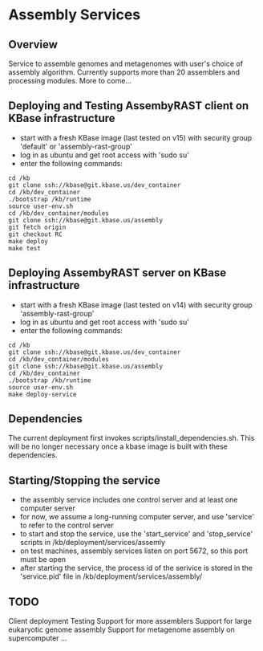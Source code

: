 Assembly Services
===================

Overview
----------
Service to assemble genomes and metagenomes with user's choice of assembly algorithm. 
Currently supports more than 20 assemblers and processing modules. More to come...


Deploying and Testing AssembyRAST client on KBase infrastructure
----------
* start with a fresh KBase image (last tested on v15) with security group 'default' or 'assembly-rast-group' 
* log in as ubuntu and get root access with 'sudo su'
* enter the following commands:

```
cd /kb
git clone ssh://kbase@git.kbase.us/dev_container
cd /kb/dev_container
./bootstrap /kb/runtime
source user-env.sh
cd /kb/dev_container/modules
git clone ssh://kbase@git.kbase.us/assembly
git fetch origin
git checkout RC
make deploy
make test
```

Deploying AssembyRAST server on KBase infrastructure
----------
* start with a fresh KBase image (last tested on v14) with security group 'assembly-rast-group'
* log in as ubuntu and get root access with 'sudo su'
* enter the following commands:

```
cd /kb
git clone ssh://kbase@git.kbase.us/dev_container
cd /kb/dev_container/modules
git clone ssh://kbase@git.kbase.us/assembly
cd /kb/dev_container
./bootstrap /kb/runtime
source user-env.sh
make deploy-service
```

Dependencies
----------
The current deployment first invokes scripts/install_dependencies.sh.
This will be no longer necessary once a kbase image is built with these dependencies.



Starting/Stopping the service
---------------------------
* the assembly service includes one control server and at least one computer server
* for now, we assume a long-running computer server, and use 'service' to refer to the control server
* to start and stop the service, use the 'start_service' and 'stop_service' scripts in /kb/deployment/services/assemly
* on test machines, assembly services listen on port 5672, so this port must be open
* after starting the service, the process id of the serivice is stored in the 'service.pid' file in /kb/deployment/services/assembly/



TODO
---------------------------
Client deployment
Testing
Support for more assemblers
Support for large eukaryotic genome assembly
Support for metagenome assembly on supercomputer
...
